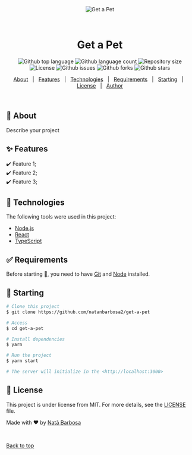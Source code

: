 <div align="center" id="top"> 
  <img src="./.github/app.gif" alt="Get a Pet" />

  &#xa0;

</div>

<h1 align="center">Get a Pet</h1>

<p align="center">
  <img alt="Github top language" src="https://img.shields.io/github/languages/top/natanbarbosa2/Get-a-pet?color=56BEB8" />
  <img alt="Github language count" src="https://img.shields.io/github/languages/count/natanbarbosa2/Get-a-pet?color=56BEB8" />
  <img alt="Repository size" src="https://img.shields.io/github/repo-size/natanbarbosa2/Get-a-pet?color=56BEB8" />
  <img alt="License" src="https://img.shields.io/github/license/natanbarbosa2/Get-a-pet?color=56BEB8" />
	
  <img alt="Github issues" src="https://img.shields.io/github/issues/natanbarbosa2/Get-a-pet?color=56BEB8" />
  <img alt="Github forks" src="https://img.shields.io/github/forks/natanbarbosa2/Get-a-pet?color=56BEB8" />
  <img alt="Github stars" src="https://img.shields.io/github/stars/natanbarbosa2/Get-a-pet?color=56BEB8" />
</p>

<!-- Status -->

<!-- <h4 align="center"> 
	🚧  Get a Pet 🚀 Under construction...  🚧
</h4> 

<hr> -->

<p align="center">
  <a href="#dart-about">About</a> &#xa0; | &#xa0; 
  <a href="#sparkles-features">Features</a> &#xa0; | &#xa0;
  <a href="#rocket-technologies">Technologies</a> &#xa0; | &#xa0;
  <a href="#white_check_mark-requirements">Requirements</a> &#xa0; | &#xa0;
  <a href="#checkered_flag-starting">Starting</a> &#xa0; | &#xa0;
  <a href="#memo-license">License</a> &#xa0; | &#xa0;
  <a href="https://github.com/{{YOUR_GITHUB_USERNAME}}" target="_blank">Author</a>
</p>

<br>

## :dart: About ##

Describe your project

## :sparkles: Features ##

:heavy_check_mark: Feature 1;\
:heavy_check_mark: Feature 2;\
:heavy_check_mark: Feature 3;

## :rocket: Technologies ##

The following tools were used in this project:

- [Node.js](https://nodejs.org/en/)
- [React](https://pt-br.reactjs.org/)
- [TypeScript](https://www.typescriptlang.org/)

## :white_check_mark: Requirements ##

Before starting :checkered_flag:, you need to have [Git](https://git-scm.com) and [Node](https://nodejs.org/en/) installed.

## :checkered_flag: Starting ##

```bash
# Clone this project
$ git clone https://github.com/natanbarbosa2/get-a-pet

# Access
$ cd get-a-pet

# Install dependencies
$ yarn

# Run the project
$ yarn start

# The server will initialize in the <http://localhost:3000>
```

## :memo: License ##

This project is under license from MIT. For more details, see the [LICENSE](LICENSE.md) file.


Made with :heart: by <a href="https://github.com/natanbarbosa2" target="_blank">Natã Barbosa</a>

&#xa0;

<a href="#top">Back to top</a>
